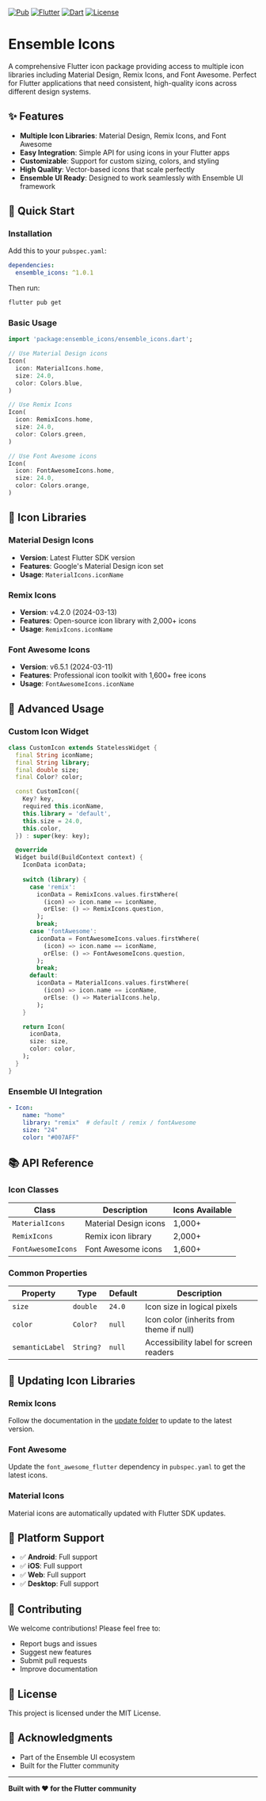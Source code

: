 [![Pub](https://img.shields.io/pub/v/ensemble_icons.svg)](https://pub.dartlang.org/packages/ensemble_icons)
[![Flutter](https://img.shields.io/badge/Flutter-3.24+-blue.svg)](https://flutter.dev)
[![Dart](https://img.shields.io/badge/Dart-3.5+-blue.svg)](https://dart.dev)
[![License](https://img.shields.io/badge/License-MIT-blue.svg)](LICENSE)

# Ensemble Icons

A comprehensive Flutter icon package providing access to multiple icon libraries including Material Design, Remix Icons, and Font Awesome. Perfect for Flutter applications that need consistent, high-quality icons across different design systems.

## ✨ Features

- **Multiple Icon Libraries**: Material Design, Remix Icons, and Font Awesome
- **Easy Integration**: Simple API for using icons in your Flutter apps
- **Customizable**: Support for custom sizing, colors, and styling
- **High Quality**: Vector-based icons that scale perfectly
- **Ensemble UI Ready**: Designed to work seamlessly with Ensemble UI framework

## 🚀 Quick Start

### Installation

Add this to your `pubspec.yaml`:

```yaml
dependencies:
  ensemble_icons: ^1.0.1
```

Then run:
```bash
flutter pub get
```

### Basic Usage

```dart
import 'package:ensemble_icons/ensemble_icons.dart';

// Use Material Design icons
Icon(
  icon: MaterialIcons.home,
  size: 24.0,
  color: Colors.blue,
)

// Use Remix Icons
Icon(
  icon: RemixIcons.home,
  size: 24.0,
  color: Colors.green,
)

// Use Font Awesome icons
Icon(
  icon: FontAwesomeIcons.home,
  size: 24.0,
  color: Colors.orange,
)
```

## 🎨 Icon Libraries

### Material Design Icons
- **Version**: Latest Flutter SDK version
- **Features**: Google's Material Design icon set
- **Usage**: `MaterialIcons.iconName`

### Remix Icons
- **Version**: v4.2.0 (2024-03-13)
- **Features**: Open-source icon library with 2,000+ icons
- **Usage**: `RemixIcons.iconName`

### Font Awesome Icons
- **Version**: v6.5.1 (2024-03-11)
- **Features**: Professional icon toolkit with 1,600+ free icons
- **Usage**: `FontAwesomeIcons.iconName`

## 🔧 Advanced Usage

### Custom Icon Widget

```dart
class CustomIcon extends StatelessWidget {
  final String iconName;
  final String library;
  final double size;
  final Color? color;

  const CustomIcon({
    Key? key,
    required this.iconName,
    this.library = 'default',
    this.size = 24.0,
    this.color,
  }) : super(key: key);

  @override
  Widget build(BuildContext context) {
    IconData iconData;
    
    switch (library) {
      case 'remix':
        iconData = RemixIcons.values.firstWhere(
          (icon) => icon.name == iconName,
          orElse: () => RemixIcons.question,
        );
        break;
      case 'fontAwesome':
        iconData = FontAwesomeIcons.values.firstWhere(
          (icon) => icon.name == iconName,
          orElse: () => FontAwesomeIcons.question,
        );
        break;
      default:
        iconData = MaterialIcons.values.firstWhere(
          (icon) => icon.name == iconName,
          orElse: () => MaterialIcons.help,
        );
    }

    return Icon(
      iconData,
      size: size,
      color: color,
    );
  }
}
```

### Ensemble UI Integration

```yaml
- Icon:
    name: "home"
    library: "remix"  # default / remix / fontAwesome
    size: "24"
    color: "#007AFF"
```

## 📚 API Reference

### Icon Classes

| Class | Description | Icons Available |
|-------|-------------|-----------------|
| `MaterialIcons` | Material Design icons | 1,000+ |
| `RemixIcons` | Remix icon library | 2,000+ |
| `FontAwesomeIcons` | Font Awesome icons | 1,600+ |

### Common Properties

| Property | Type | Default | Description |
|----------|------|---------|-------------|
| `size` | `double` | `24.0` | Icon size in logical pixels |
| `color` | `Color?` | `null` | Icon color (inherits from theme if null) |
| `semanticLabel` | `String?` | `null` | Accessibility label for screen readers |

## 🔄 Updating Icon Libraries

### Remix Icons
Follow the documentation in the [update folder](/update/) to update to the latest version.

### Font Awesome
Update the `font_awesome_flutter` dependency in `pubspec.yaml` to get the latest icons.

### Material Icons
Material icons are automatically updated with Flutter SDK updates.

## 📱 Platform Support

- ✅ **Android**: Full support
- ✅ **iOS**: Full support
- ✅ **Web**: Full support
- ✅ **Desktop**: Full support

## 🤝 Contributing

We welcome contributions! Please feel free to:
- Report bugs and issues
- Suggest new features
- Submit pull requests
- Improve documentation

## 📄 License

This project is licensed under the MIT License.

## 🙏 Acknowledgments

- Part of the Ensemble UI ecosystem
- Built for the Flutter community

---

**Built with ❤️ for the Flutter community**
